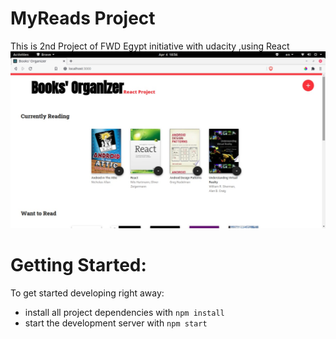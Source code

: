 # MyReads Project

This is 2nd Project of FWD Egypt initiative with udacity ,using React
![Website ScreenShot of Homepage](./public/readme-imgs/home-page.jpeg)

# Getting Started:

To get started developing right away:

- install all project dependencies with `npm install`
- start the development server with `npm start`
